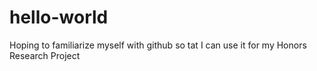 # hello-world

Hoping to familiarize myself with github so tat I can use it for my Honors Research Project
